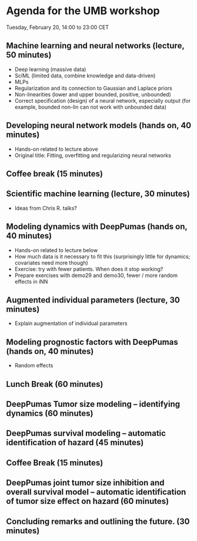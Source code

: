# Agenda for the UMB workshop

Tuesday, February 20, 14:00 to 23:00 CET

## Machine learning and neural networks (lecture, 50 minutes)

- Deep learning  (massive data)
- SciML (limited data, combine knowledge and data-driven)
- MLPs
- Regularization and its connection to Gaussian and Laplace priors
- Non-linearities (lower and upper bounded, positive, unbounded)
- Correct specification (design) of a neural network, especially output (for example, bounded non-lin can not work with unbounded data)

## Developing neural network models (hands on, 40 minutes)

- Hands-on related to lecture above
- Original title: Fitting, overfitting and regularizing neural networks

## Coffee break (15 minutes)

## Scientific machine learning (lecture, 30 minutes)

- Ideas from Chris R. talks?

## Modeling dynamics with DeepPumas (hands on, 40 minutes)

- Hands-on related to lecture below
- How much data is it necessary to fit this (surprisingly little for dynamics; covariates need more though)
- Exercise: try with fewer patients. When does it stop working?
- Prepare exercises with demo29 and demo30, fewer / more random effects in iNN

## Augmented individual parameters (lecture, 30 minutes)

- Explain augmentation of individual parameters

## Modeling prognostic factors with DeepPumas (hands on, 40 minutes)

- Random effects

## Lunch Break (60 minutes)

<!-- FROM HERE ON NIKLAS TAKES CARE OF IT -->

## DeepPumas Tumor size modeling – identifying dynamics (60 minutes)

## DeepPumas survival modeling – automatic identification of hazard (45 minutes)

## Coffee Break (15 minutes)

## DeepPumas joint tumor size inhibition and overall survival model – automatic identification of tumor size effect on hazard (60 minutes)

## Concluding remarks and outlining the future. (30 minutes)